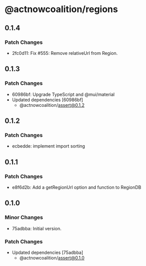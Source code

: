 # @actnowcoalition/regions

## 0.1.4

### Patch Changes

- 2fc0d11: Fix #555: Remove relativeUrl from Region.

## 0.1.3

### Patch Changes

- 60986bf: Upgrade TypeScript and @mui/material
- Updated dependencies [60986bf]
  - @actnowcoalition/assert@0.1.2

## 0.1.2

### Patch Changes

- ecbedde: implement import sorting

## 0.1.1

### Patch Changes

- e8f6d2b: Add a getRegionUrl option and function to RegionDB

## 0.1.0

### Minor Changes

- 75adbba: Initial version.

### Patch Changes

- Updated dependencies [75adbba]
  - @actnowcoalition/assert@0.1.0
